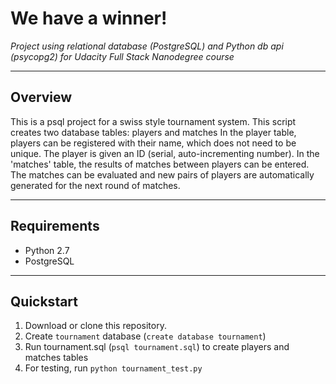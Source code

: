 # We have a winner! #

*Project using relational database (PostgreSQL) and Python db api (psycopg2) for Udacity Full Stack Nanodegree course*

---
## Overview ##

This is a psql project for a swiss style tournament system.
This script creates two database tables: players and matches
In the player table, players can be registered with their name, which does not need to be unique. The player is given an ID (serial, auto-incrementing number).
In the 'matches' table, the results of matches between players can be entered. The matches can be evaluated and new pairs of players are automatically generated for the next round of matches.

---
## Requirements ##

* Python 2.7
* PostgreSQL

---
## Quickstart ##

1. Download or clone this repository.
2. Create `tournament` database (`create database tournament`)
3. Run tournament.sql (`psql tournament.sql`) to create players and matches tables
4. For testing, run `python tournament_test.py`
